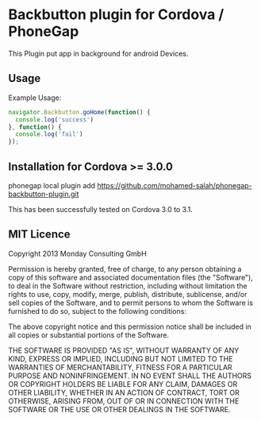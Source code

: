 Backbutton plugin for Cordova / PhoneGap
======================================================

This Plugin put app in background for android Devices.

## Usage

Example Usage: 

```js
navigator.Backbutton.goHome(function() {
  console.log('success')
}, function() {
  console.log('fail')
});
```

## Installation for Cordova >= 3.0.0

phonegap local plugin add https://github.com/mohamed-salah/phonegap-backbutton-plugin.git

This has been successfully tested on Cordova 3.0 to 3.1.

## MIT Licence

Copyright 2013 Monday Consulting GmbH

Permission is hereby granted, free of charge, to any person obtaining
a copy of this software and associated documentation files (the
"Software"), to deal in the Software without restriction, including
without limitation the rights to use, copy, modify, merge, publish,
distribute, sublicense, and/or sell copies of the Software, and to
permit persons to whom the Software is furnished to do so, subject to
the following conditions:

The above copyright notice and this permission notice shall be
included in all copies or substantial portions of the Software.

THE SOFTWARE IS PROVIDED "AS IS", WITHOUT WARRANTY OF ANY KIND,
EXPRESS OR IMPLIED, INCLUDING BUT NOT LIMITED TO THE WARRANTIES OF
MERCHANTABILITY, FITNESS FOR A PARTICULAR PURPOSE AND
NONINFRINGEMENT. IN NO EVENT SHALL THE AUTHORS OR COPYRIGHT HOLDERS BE
LIABLE FOR ANY CLAIM, DAMAGES OR OTHER LIABILITY, WHETHER IN AN ACTION
OF CONTRACT, TORT OR OTHERWISE, ARISING FROM, OUT OF OR IN CONNECTION
WITH THE SOFTWARE OR THE USE OR OTHER DEALINGS IN THE SOFTWARE.
